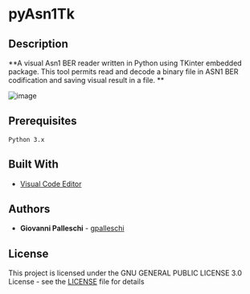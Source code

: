 # pyAsn1Tk

## Description

**A visual Asn1 BER reader written in Python using TKinter embedded package. This tool permits read and decode a binary file in ASN1 BER codification and saving visual result in a file. **

![image](https://drive.google.com/uc?export=view&id=1R08lLw_LtcVjt0q3bVw45XZQl_KL2HDo)  

## Prerequisites

`Python 3.x`  

## Built With

* [Visual Code Editor](https://code.visualstudio.com) 

## Authors

* **Giovanni Palleschi** - [gpalleschi](https://github.com/gpalleschi)

## License

This project is licensed under the GNU GENERAL PUBLIC LICENSE 3.0 License - see the [LICENSE](LICENSE) file for details
